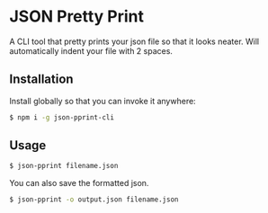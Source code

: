 
# JSON Pretty Print

A CLI tool that pretty prints your json file so that it looks neater. Will automatically indent your file with 2 spaces.

## Installation

Install globally so that you can invoke it anywhere:
```bash
$ npm i -g json-pprint-cli
```

## Usage

```bash
$ json-pprint filename.json
```

You can also save the formatted json.

```bash
$ json-pprint -o output.json filename.json
```
